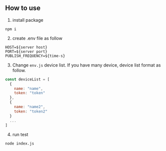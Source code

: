 ## How to use

1. install package
```
npm i
```

2. create .env file as follow
```
HOST=${server host}
PORT=${server port}
PUBLISH_FREQUENCY=${time-s}
```

3. Change `env.js` device list. If you have many device, device list format as follow.
```js
const deviceList = [
  {
    name: "name",
    token: "token"
  },
  {
    name: "name2",
    token: "token2"
  }
  ...
]
```

4. run test 
```
node index.js
```